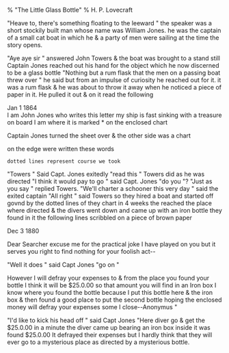 % "The Little Glass Bottle" 
%  H. P. Lovecraft

        

  

 "Heave to, there's something floating to the leeward " the speaker was a short
stockily built man whose name was William Jones. he was the captain of a small cat boat in which
he &amp; a party of men were sailing at the time the story opens.  

   "Aye aye sir " answered John Towers &amp; the boat was brought to
a stand still Captain Jones reached out his hand for the object which he now discerned to be
a glass bottle  "Nothing but a rum flask that the men on a passing boat threw over "
he said but from an impulse of curiosity he reached out for it. it was a rum flask &amp; he
was about to throw it away when he noticed a piece of paper in it. He pulled it out &amp; on
it read the following  

  Jan 1 1864  
I am John Jones who writes this letter my ship is fast sinking with a treasure on board I am
where it is marked * on the enclosed chart  

  Captain Jones turned the sheet over &amp; the other side was a chart  

          

on the edge were written these words  

    dotted lines represent course we took    

   "Towers " Said Capt. Jones exitedly  "read this " Towers
did as he was directed  "I think it would pay to go " said Capt. Jones  "do you "?
 "Just as you say " replied Towers.  "We'll charter a schooner this very
day " said the exited captain  "All right " said Towers so they hired a boat
and started off govnd by the dotted lines of they chart in 4 weeks the reached the place where
directed &amp; the divers went down and came up with an iron bottle they found in it the following
lines scribbled on a piece of brown paper  

  Dec 3 1880  

Dear Searcher excuse me for the practical joke I have played on you but it serves you right
to find nothing for your foolish act--  

   "Well it does " said Capt Jones  "go on "  

  However I will defray your expenses to &amp; from the place you found your bottle
I think it will be $25.0.00 so that amount you will find in an Iron box I know where you found
the bottle because I put this bottle here &amp; the iron box &amp; then found a good place to
put the second bottle hoping the enclosed money will defray your expenses some I close--Anonymus "  

 "I'd like to kick his head off " said Capt Jones  "Here diver go &amp;
get the $25.0.00 in a minute the diver came up bearing an iron box inside it was found $25.0.00
It defrayed their expenses but I hardly think that they will ever go to a mysterious place as
directed by a mysterious bottle.  
